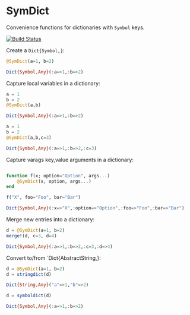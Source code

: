 # SymDict

Convenience functions for dictionaries with `Symbol` keys.

[![Build Status](https://travis-ci.org/samoconnor/SymDict.jl.svg)](https://travis-ci.org/samoconnor/SymDict.jl)

Create a `Dict{Symbol,}`:

```julia
@SymDict(a=1, b=2)

Dict{Symbol,Any}(:a=>1,:b=>2)
```


Capture local variables in a dictionary:

```julia
a = 1
b = 2
@SymDict(a,b)

Dict{Symbol,Any}(:a=>1,:b=>2)
```

```julia
a = 1
b = 2
@SymDict(a,b,c=3)

Dict{Symbol,Any}(:a=>1,:b=>2,:c=3)
```


Capture varags key,value arguments in a dictionary:

```julia

function f(x; option="Option", args...)
    @SymDict(x, option, args...)
end

f("X", foo="Foo", bar="Bar")

Dict{Symbol,Any}(:x=>"X",:option=>"Option",:foo=>"Foo",:bar=>"Bar")
```


Merge new entries into a dictionary:

```julia
d = @SymDict(a=1, b=2)
merge!(d, c=3, d=4)

Dict{Symbol,Any}(:a=>1,:b=>2,:c=3,:d=>4)
```


Convert to/from `Dict{AbstractString,}:

```julia
d = @SymDict(a=1, b=2)
d = stringdict(d)

Dict{String,Any}("a"=>1,"b"=>2)

d = symboldict(d)

Dict{Symbol,Any}(:a=>1,:b=>2)
```
